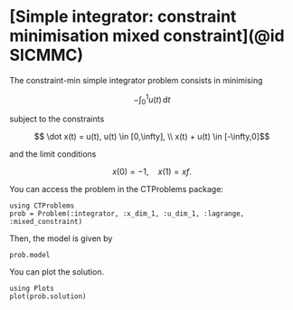 # [Simple integrator: constraint minimisation mixed constraint](@id SICMMC)

The constraint-min simple integrator problem consists in minimising

```math
    -\int_{0}^{1} u(t) \, \mathrm{d}t
```

subject to the constraints

```math
    \dot x(t) = u(t), u(t) \in [0,\infty], \\
    x(t) + u(t) \in [-\infty,0]
```

and the limit conditions

```math
    x(0) = -1, \quad x(1) = xf.
```

You can access the problem in the CTProblems package:

```@example main
using CTProblems
prob = Problem(:integrator, :x_dim_1, :u_dim_1, :lagrange, :mixed_constraint)
```

Then, the model is given by

```@example main
prob.model
```

You can plot the solution.

```@example main
using Plots
plot(prob.solution)
```

